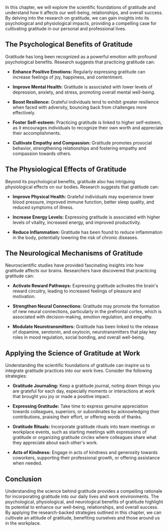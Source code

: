 
In this chapter, we will explore the scientific foundations of gratitude and understand how it affects our well-being, relationships, and overall success. By delving into the research on gratitude, we can gain insights into its psychological and physiological impacts, providing a compelling case for cultivating gratitude in our personal and professional lives.

The Psychological Benefits of Gratitude
---------------------------------------

Gratitude has long been recognized as a powerful emotion with profound psychological benefits. Research suggests that practicing gratitude can:

* **Enhance Positive Emotions:** Regularly expressing gratitude can increase feelings of joy, happiness, and contentment.

* **Improve Mental Health:** Gratitude is associated with lower levels of depression, anxiety, and stress, promoting overall mental well-being.

* **Boost Resilience:** Grateful individuals tend to exhibit greater resilience when faced with adversity, bouncing back from challenges more effectively.

* **Foster Self-esteem:** Practicing gratitude is linked to higher self-esteem, as it encourages individuals to recognize their own worth and appreciate their accomplishments.

* **Cultivate Empathy and Compassion:** Gratitude promotes prosocial behavior, strengthening relationships and fostering empathy and compassion towards others.

The Physiological Effects of Gratitude
--------------------------------------

Beyond its psychological benefits, gratitude also has intriguing physiological effects on our bodies. Research suggests that gratitude can:

* **Improve Physical Health:** Grateful individuals may experience lower blood pressure, improved immune function, better sleep quality, and reduced symptoms of illness.

* **Increase Energy Levels:** Expressing gratitude is associated with higher levels of vitality, increased energy, and improved productivity.

* **Reduce Inflammation:** Gratitude has been found to reduce inflammation in the body, potentially lowering the risk of chronic diseases.

The Neurological Mechanisms of Gratitude
----------------------------------------

Neuroscientific studies have provided fascinating insights into how gratitude affects our brains. Researchers have discovered that practicing gratitude can:

* **Activate Reward Pathways:** Expressing gratitude activates the brain's reward circuitry, leading to increased feelings of pleasure and motivation.

* **Strengthen Neural Connections:** Gratitude may promote the formation of new neural connections, particularly in the prefrontal cortex, which is associated with decision-making, emotion regulation, and empathy.

* **Modulate Neurotransmitters:** Gratitude has been linked to the release of dopamine, serotonin, and oxytocin, neurotransmitters that play key roles in mood regulation, social bonding, and overall well-being.

Applying the Science of Gratitude at Work
-----------------------------------------

Understanding the scientific foundations of gratitude can inspire us to integrate gratitude practices into our work lives. Consider the following strategies:

* **Gratitude Journaling:** Keep a gratitude journal, noting down things you are grateful for each day, especially moments or interactions at work that brought you joy or made a positive impact.

* **Expressing Gratitude:** Take time to express genuine appreciation towards colleagues, superiors, or subordinates by acknowledging their contributions, praising their effort, or offering words of thanks.

* **Gratitude Rituals:** Incorporate gratitude rituals into team meetings or workplace events, such as starting meetings with expressions of gratitude or organizing gratitude circles where colleagues share what they appreciate about each other's work.

* **Acts of Kindness:** Engage in acts of kindness and generosity towards coworkers, supporting their professional growth, or offering assistance when needed.

Conclusion
----------

Understanding the science behind gratitude provides a compelling rationale for incorporating gratitude into our daily lives and work environments. The psychological, physiological, and neurological benefits of gratitude highlight its potential to enhance our well-being, relationships, and overall success. By applying the research-backed strategies outlined in this chapter, we can cultivate an attitude of gratitude, benefiting ourselves and those around us in the workplace.
